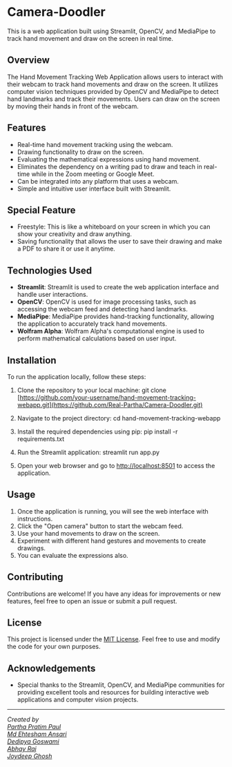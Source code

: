 # Camera-Doodler

This is a web application built using Streamlit, OpenCV, and MediaPipe to track hand movement and draw on the screen in real time.


## Overview

The Hand Movement Tracking Web Application allows users to interact with their webcam to track hand movements and draw on the screen. It utilizes computer vision techniques provided by OpenCV and MediaPipe to detect hand landmarks and track their movements. Users can draw on the screen by moving their hands in front of the webcam.

## Features

- Real-time hand movement tracking using the webcam.
- Drawing functionality to draw on the screen.
- Evaluating the mathematical expressions using hand movement.
- Eliminates the dependency on a writing pad to draw and teach in real-time while in the Zoom meeting or Google Meet.
- Can be integrated into any platform that uses a webcam.
- Simple and intuitive user interface built with Streamlit.
## Special Feature
- Freestyle: This is like a whiteboard on your screen in which you can show your creativity and draw anything.
- Saving functionality that allows the user to save their drawing and make a PDF to share it or use it anytime.

## Technologies Used

- **Streamlit**: Streamlit is used to create the web application interface and handle user interactions.
- **OpenCV**: OpenCV is used for image processing tasks, such as accessing the webcam feed and detecting hand landmarks.
- **MediaPipe**: MediaPipe provides hand-tracking functionality, allowing the application to accurately track hand movements.
- **Wolfram Alpha**: Wolfram Alpha's computational engine is used to perform mathematical calculations based on user input.

## Installation

To run the application locally, follow these steps:

1. Clone the repository to your local machine:
   git clone [https://github.com/your-username/hand-movement-tracking-webapp.git](https://github.com/Real-Partha/Camera-Doodler.git)

2. Navigate to the project directory:
  cd hand-movement-tracking-webapp
3. Install the required dependencies using pip:
  pip install -r requirements.txt
4. Run the Streamlit application:
  streamlit run app.py
5. Open your web browser and go to [http://localhost:8501](http://localhost:8501) to access the application.

## Usage

1. Once the application is running, you will see the web interface with instructions.
2. Click the "Open camera" button to start the webcam feed.
3. Use your hand movements to draw on the screen.
4. Experiment with different hand gestures and movements to create drawings.
5. You can evaluate the expressions also.

## Contributing

Contributions are welcome! If you have any ideas for improvements or new features, feel free to open an issue or submit a pull request.

## License

This project is licensed under the [MIT License](LICENSE). Feel free to use and modify the code for your own purposes.

## Acknowledgements

- Special thanks to the Streamlit, OpenCV, and MediaPipe communities for providing excellent tools and resources for building interactive web applications and computer vision projects.

---

*Created by <br>[Partha Pratim Paul](https://github.com/Real-Partha)<br>[Md Ehtesham Ansari](https://github.com/mdehteshamansari)<br>[Dedipya Goswami](https://github.com/dedipya001)<br>[Abhay Raj](https://github.com/abayraj-13)<br>[Joydeep Ghosh](https://github.com/Real-Partha)*



